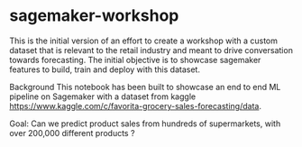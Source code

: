 # sagemaker-workshop

This is the initial version of an effort to create a workshop with a custom dataset that is relevant to the retail industry and meant to drive conversation towards forecasting. The initial objective is to showcase sagemaker features to build, train and deploy with this dataset. 

Background
This notebook has been built to showcase an end to end ML pipeline on Sagemaker with a dataset from kaggle https://www.kaggle.com/c/favorita-grocery-sales-forecasting/data.

Goal:
Can we predict product sales from hundreds of supermarkets, with over 200,000 different products ?
